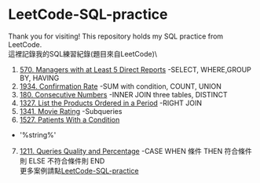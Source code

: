 # LeetCode-SQL-practice
Thank you for visiting! This repository holds my SQL practice from LeetCode.\
這裡記錄我的SQL練習紀錄(題目來自LeetCode)\

1. [570. Managers with at Least 5 Direct Reports](https://github.com/yinzjtw/LeetCode-SQL-practice/blob/main/570.%20Managers%20with%20at%20Least%205%20Direct%20Reports)
-SELECT, WHERE,GROUP BY, HAVING
2. [1934. Confirmation Rate](https://github.com/yinzjtw/LeetCode-SQL-practice/blob/main/1934.%20Confirmation%20Rate)
-SUM with condition, COUNT, UNION
3. [180. Consecutive Numbers](https://leetcode.com/problems/consecutive-numbers/?envType=study-plan-v2&envId=top-sql-50)
-INNER JOIN three tables, DISTINCT
4. [1327. List the Products Ordered in a Period](https://github.com/yinzjtw/LeetCode-SQL-practice/blob/main/1327.%20List%20the%20Products%20Ordered%20in%20a%20Period)
-RIGHT JOIN
5. [1341. Movie Rating](https://github.com/yinzjtw/LeetCode-SQL-practice/blob/main/1341.%20Movie%20Rating)
-Subqueries
6. [1527. Patients With a Condition](https://github.com/yinzjtw/LeetCode-SQL-practice/blob/main/1527.%20Patients%20With%20a%20Condition)
- '%string%'
7. [1211. Queries Quality and Percentage](https://github.com/yinzjtw/LeetCode-SQL-practice/blob/main/1211.%20Queries%20Quality%20and%20Percentage)
-CASE WHEN 條件 THEN 符合條件則 ELSE 不符合條件則 END
\
更多案例請點[LeetCode-SQL-practice](https://github.com/yinzjtw/LeetCode-SQL-practice)
